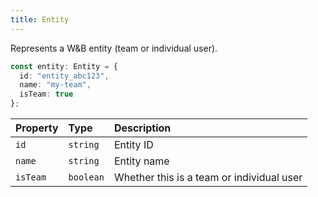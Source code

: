 ```yaml
---
title: Entity
---
```


Represents a W&B entity (team or individual user).

```typescript
const entity: Entity = {
  id: "entity_abc123",
  name: "my-team",
  isTeam: true
};
```

| Property | Type | Description |
| :------- | :--- | :---------- |
| `id` | `string` | Entity ID |
| `name` | `string` | Entity name |
| `isTeam` | `boolean` | Whether this is a team or individual user |
